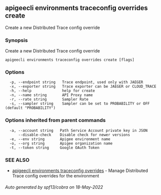 ## apigeecli environments traceconfig overrides create

Create a new Distributed Trace config override

### Synopsis

Create a new Distributed Trace config override

```
apigeecli environments traceconfig overrides create [flags]
```

### Options

```
  -p, --endpoint string   Trace endpoint, used only with JAEGER
  -x, --exporter string   Trace exporter can be JAEGER or CLOUD_TRACE
  -h, --help              help for create
  -n, --name string       API Proxy name
  -r, --rate string       Sampler Rate
  -s, --sampler string    Sampler can be set to PROBABILITY or OFF (default "PROBABILITY")
```

### Options inherited from parent commands

```
  -a, --account string   Path Service Account private key in JSON
      --disable-check    Disable check for newer versions
  -e, --env string       Apigee environment name
  -o, --org string       Apigee organization name
  -t, --token string     Google OAuth Token
```

### SEE ALSO

* [apigeecli environments traceconfig overrides](apigeecli_environments_traceconfig_overrides.md)	 - Manage Distributed Trace config overrides for the environment

###### Auto generated by spf13/cobra on 18-May-2022
